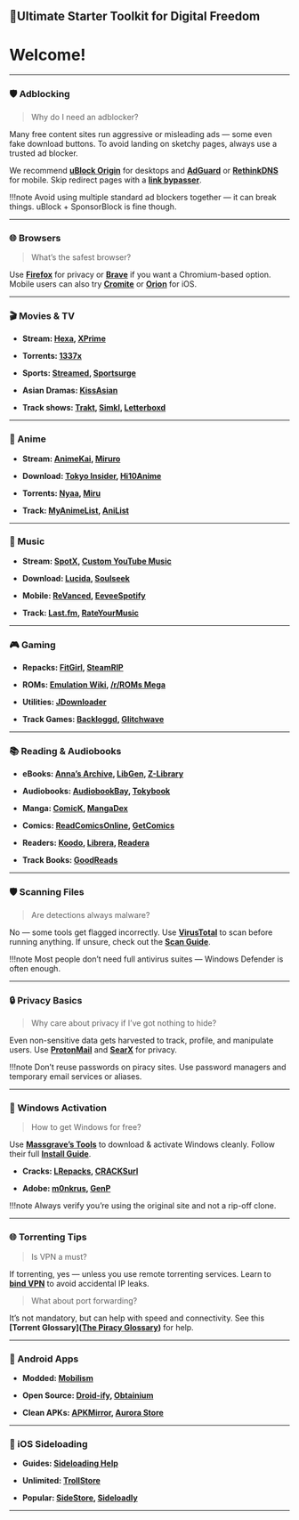 🚀Ultimate Starter Toolkit for Digital Freedom
---

# Welcome!


---

### 🛡️ Adblocking

> Why do I need an adblocker?

Many free content sites run aggressive or misleading ads — some even fake download buttons. To avoid landing on sketchy pages, always use a trusted ad blocker.

We recommend **[uBlock Origin](https://github.com/gorhill/uBlock)** for desktops and **[AdGuard](https://adguard.com/)** or **[RethinkDNS](https://rethinkdns.com/app)** for mobile. Skip redirect pages with a **[link bypasser](https://codeberg.org/Amm0ni4/bypass-all-shortlinks-debloated/)**.

!!!note Avoid using multiple standard ad blockers together — it can break things. uBlock + SponsorBlock is fine though.

---

### 🌐 Browsers

> What’s the safest browser?

Use **[Firefox](https://www.mozilla.org/en-US/firefox/new/)** for privacy or **[Brave](https://brave.com/)** if you want a Chromium-based option. Mobile users can also try **[Cromite](https://github.com/uazo/cromite)** or **[Orion](https://kagi.com/orion/)** for iOS.

---

### 🎬 Movies & TV

- **Stream: [Hexa](https://hexa.watch/), [XPrime](https://xprime.tv/)**
    
- **Torrents: [1337x](https://1337x.to/movie-library/1/)**
    
- **Sports: [Streamed](https://streamed.su/), [Sportsurge](https://v2.sportsurge.net/home4/)**
    
- **Asian Dramas: [KissAsian](https://kissasian.video/)**
    
- **Track shows: [Trakt](https://trakt.tv/), [Simkl](https://simkl.com/), [Letterboxd](https://letterboxd.com/)**
    

---

### 🎥 Anime

- **Stream: [AnimeKai](https://animekai.to/home), [Miruro](https://www.miruro.com/)**
    
- **Download: [Tokyo Insider](https://www.tokyoinsider.com/), [Hi10Anime](https://hi10anime.com/)**
    
- **Torrents: [Nyaa](https://nyaa.si/), [Miru](https://miru.watch/)**
    
- **Track: [MyAnimeList](https://myanimelist.net/), [AniList](https://anilist.co/)**
    

---

### 🎵 Music

- **Stream: [SpotX](https://github.com/SpotX-Official/SpotX), [Custom YouTube Music](https://th-ch.github.io/youtube-music/)**
    
- **Download: [Lucida](https://lucida.to/), [Soulseek](https://slsknet.org/)**
    
- **Mobile: [ReVanced](https://revanced.app/), [EeveeSpotify](https://github.com/whoeevee/EeveeSpotify)**
    
- **Track: [Last.fm](https://www.last.fm/), [RateYourMusic](https://rateyourmusic.com/)**
    

---

### 🎮 Gaming

- **Repacks: [FitGirl](https://fitgirl-repacks.site/), [SteamRIP](https://steamrip.com/)**
    
- **ROMs: [Emulation Wiki](https://emulation.gametechwiki.com/), [/r/ROMs Mega](https://r-roms.github.io/)**
    
- **Utilities: [JDownloader](https://jdownloader.org/jdownloader2)**
    
- **Track Games: [Backloggd](https://www.backloggd.com/), [Glitchwave](https://glitchwave.com/)**
    

---

### 📚 Reading & Audiobooks

- **eBooks: [Anna’s Archive](https://annas-archive.org/), [LibGen](https://libgen.rs/), [Z-Library](https://z-lib.gd/)**
    
- **Audiobooks: [AudiobookBay](https://audiobookbay.lu/), [Tokybook](https://tokybook.com/)**
    
- **Manga: [ComicK](https://comick.io/), [MangaDex](https://mangadex.org/)**
    
- **Comics: [ReadComicsOnline](https://readcomiconline.li/), [GetComics](https://getcomics.org/)**
    
- **Readers: [Koodo](https://www.koodoreader.com/), [Librera](https://librera.mobi/), [Readera](https://readera.org/)**
    
- **Track Books: [GoodReads](https://www.goodreads.com/)**
    

---

### 🛡️ Scanning Files

> Are detections always malware?

No — some tools get flagged incorrectly. Use **[VirusTotal](https://www.virustotal.com/)** to scan before running anything. If unsure, check out the **[Scan Guide](https://rentry.co/VTGuide)**.

!!!note Most people don’t need full antivirus suites — Windows Defender is often enough.

---

### 🔒 Privacy Basics

> Why care about privacy if I’ve got nothing to hide?

Even non-sensitive data gets harvested to track, profile, and manipulate users. Use **[ProtonMail](https://proton.me/mail)** and **[SearX](https://searx.nixnet.services/)** for privacy.

!!!note Don’t reuse passwords on piracy sites. Use password managers and temporary email services or aliases.

---

### 💾 Windows Activation

> How to get Windows for free?

Use **[Massgrave’s Tools](https://massgrave.dev/)** to download & activate Windows cleanly. Follow their full **[Install Guide](https://gravesoft.dev/clean_install_windows)**.

- **Cracks: [LRepacks](https://lrepacks.net/), [CRACKSurl](https://cracksurl.com/)**
    
- **Adobe: [m0nkrus](https://w16.monkrus.ws/), [GenP](https://www.reddit.com/r/GenP/wiki/redditgenpguides/)**
    

!!!note Always verify you’re using the original site and not a rip-off clone.

---

### 🌐 Torrenting Tips

> Is VPN a must?

If torrenting, yes — unless you use remote torrenting services. Learn to **[bind VPN](https://redd.it/ssy8vv)** to avoid accidental IP leaks.

> What about port forwarding?

It’s not mandatory, but can help with speed and connectivity. See this **[Torrent Glossary]([The Piracy Glossary](https://rentry.org/gtkn35ym))** for help.

---

### 📱 Android Apps

- **Modded: [Mobilism](https://forum.mobilism.org/viewforum.php?f=398)**
    
- **Open Source: [Droid-ify](https://github.com/Droid-ify/client), [Obtainium](https://github.com/ImranR98/Obtainium/)**
    
- **Clean APKs: [APKMirror](https://www.apkmirror.com/), [Aurora Store](https://auroraoss.com/)**
    

---

### 🍎 iOS Sideloading

- **Guides: [Sideloading Help](https://ios.cfw.guide/sideloading-apps/)**
    
- **Unlimited: [TrollStore](https://github.com/opa334/TrollStore)**
    
- **Popular: [SideStore](https://sidestore.io/), [Sideloadly](https://sideloadly.io/)**
    

---
